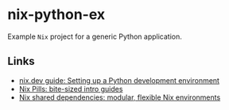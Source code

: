 # nix-python-ex

Example `Nix` project for a generic Python application.

## Links

- [nix.dev guide: Setting up a Python development environment](https://nix.dev/guides/recipes/python-environment.html)
- [Nix Pills: bite-sized intro guides](https://nixos.org/guides/nix-pills/)
- [Nix shared dependencies: modular, flexible Nix environments](https://nix.dev/guides/recipes/sharing-dependencies.html)